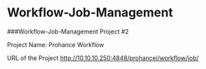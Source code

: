# Workflow-Job-Management

###Workflow-Job-Management Project #2

Project Name: Prohance Workflow 

URL of the Project http://10.10.10.250:4848/prohancei/workflow/job/




